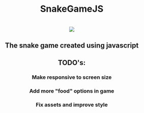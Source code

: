 <div align="center">
<h1>SnakeGameJS<h1>
    <img src="https://i.imgur.com/ahIQtUR.png"/>
<h2>The snake game created using javascript </h2>
<h2>TODO's:</h2>

<h3>Make responsive to screen size</h3>
<h3>Add more "food" options in game</h3>
<h3>Fix assets and improve style</h3>
    

</div>
